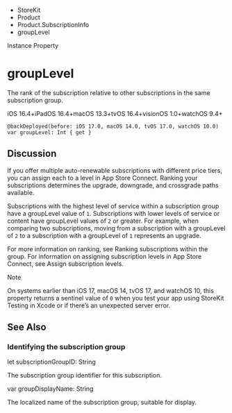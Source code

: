 

- StoreKit
- Product
- Product.SubscriptionInfo
-  groupLevel 

Instance Property

# groupLevel

The rank of the subscription relative to other subscriptions in the same subscription group.

iOS 16.4+iPadOS 16.4+macOS 13.3+tvOS 16.4+visionOS 1.0+watchOS 9.4+

``` source
@backDeployed(before: iOS 17.0, macOS 14.0, tvOS 17.0, watchOS 10.0)
var groupLevel: Int { get }
```

## Discussion

If you offer multiple auto-renewable subscriptions with different price tiers, you can assign each to a level in App Store Connect. Ranking your subscriptions determines the upgrade, downgrade, and crossgrade paths available.

Subscriptions with the highest level of service within a subscription group have a groupLevel value of `1`. Subscriptions with lower levels of service or content have groupLevel values of `2` or greater. For example, when comparing two subscriptions, moving from a subscription with a groupLevel of `2` to a subscription with a groupLevel of `1` represents an upgrade.

For more information on ranking, see Ranking subscriptions within the group. For information on assigning subscription levels in App Store Connect, see Assign subscription levels.

Note

On systems earlier than iOS 17, macOS 14, tvOS 17, and watchOS 10, this property returns a sentinel value of `0` when you test your app using StoreKit Testing in Xcode or if there’s an unexpected server error.

## See Also

### Identifying the subscription group

let subscriptionGroupID: String

The subscription group identifier for this subscription.

var groupDisplayName: String

The localized name of the subscription group, suitable for display.

